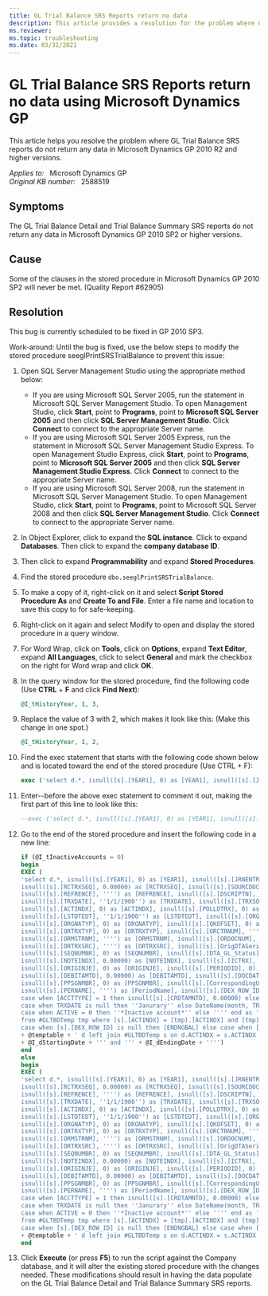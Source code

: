 ```yaml
---
title: GL Trial Balance SRS Reports return no data
description: This article provides a resolution for the problem where GL Trial Balance SRS reports do not return any data in Microsoft Dynamics GP 2010 R2 and higher versions.
ms.reviewer: 
ms.topic: troubleshooting
ms.date: 03/31/2021
---
```

# GL Trial Balance SRS Reports return no data using Microsoft Dynamics GP

This article helps you resolve the problem where GL Trial Balance SRS reports do not return any data in Microsoft Dynamics GP 2010 R2 and higher versions.

_Applies to:_ &nbsp; Microsoft Dynamics GP  
_Original KB number:_ &nbsp; 2588519

## Symptoms

The GL Trial Balance Detail and Trial Balance Summary SRS reports do not return any data in Microsoft Dynamics GP 2010 SP2 or higher versions.

## Cause

Some of the clauses in the stored procedure in Microsoft Dynamics GP 2010 SP2 will never be met. (Quality Report #62905)

## Resolution

This bug is currently scheduled to be fixed in GP 2010 SP3.

Work-around: Until the bug is fixed, use the below steps to modify the stored procedure  seeglPrintSRSTrialBalance to prevent this issue:

1. Open SQL Server Management Studio using the appropriate method below:

    - If you are using Microsoft SQL Server 2005, run the statement in Microsoft SQL Server Management Studio. To open Management Studio, click **Start**, point to **Programs**, point to **Microsoft SQL Server 2005** and then click **SQL Server Management Studio**. Click **Connect** to connect to the appropriate Server name.
    - If you are using Microsoft SQL Server 2005 Express, run the statement in Microsoft SQL Server Management Studio Express. To open Management Studio Express, click **Start**, point to **Programs**, point to **Microsoft SQL Server 2005** and then click **SQL Server Management Studio Express**. Click **Connect** to connect to the appropriate Server name.
    - If you are using Microsoft SQL Server 2008, run the statement in Microsoft SQL Server Management Studio. To open Management Studio, click **Start**, point to **Programs**, point to Microsoft SQL Server 2008 and then click **SQL Server Management Studio**. Click **Connect** to connect to the appropriate Server name.

2. In Object Explorer, click to expand the **SQL instance**. Click to expand **Databases**. Then click to expand the **company database ID**.
3. Then click to expand **Programmability** and expand **Stored Procedures**.
4. Find the stored procedure `dbo.seeglPrintSRSTrialBalance`.
5. To make a copy of it, right-click on it and select **Script Stored Procedure As** and **Create To and File**. Enter a file name and location to save this copy to for safe-keeping.
6. Right-click on it again and select Modify to open and display the stored procedure in a query window.
7. For Word Wrap, click on **Tools**, click on **Options**, expand **Text Editor**, expand **All Languages**, click to select **General** and mark the checkbox on the right for Word wrap and click **OK**.
8. In the query window for the stored procedure, find the following code (Use **CTRL** + **F** and click **Find Next**):

    ```sql
    @I_tHistoryYear, 1, 3,
    ```

9. Replace the value of 3 with 2, which makes it look like this: (Make this change in one spot.)

    ```sql
    @I_tHistoryYear, 1, 2,
    ```

10. Find the exec statement that starts with the following code shown below and is located toward the end of the stored procedure (Use CTRL + F):

    ```sql
    exec ('select d.*, isnull([s].[YEAR1], 0) as [YEAR1], isnull([s].[JRNENTRY], 0) as
    ```

11. Enter--before the above exec statement to comment it out, making the first part of this line to look like this:

    ```sql
    --exec ('select d.*, isnull([s].[YEAR1], 0) as [YEAR1], isnull([s].[JRNENTRY], 0) as
    ```

12. Go to the end of the stored procedure and insert the following code in a new line:

    ```sql
    if (@I_tInactiveAccounts = 0)
    begin 
    EXEC ( 
    'select d.*, isnull([s].[YEAR1], 0) as [YEAR1], isnull([s].[JRNENTRY], 0) as [JRNENTRY], 
    isnull([s].[RCTRXSEQ], 0.00000) as [RCTRXSEQ], isnull([s].[SOURCDOC], '''') as [SOURCDOC], 
    isnull([s].[REFRENCE], '''') as [REFRENCE], isnull([s].[DSCRIPTN], '''') as [DSCRIPTN], 
    isnull([s].[TRXDATE], ''1/1/1900'') as [TRXDATE], isnull([s].[TRXSORCE], '''') as [TRXSORCE], 
    isnull([s].[ACTINDX], 0) as [ACTINDX], isnull([s].[POLLDTRX], 0) as [POLLDTRX], isnull([s].[LASTUSER], '''') as [LASTUSER], 
    isnull([s].[LSTDTEDT], ''1/1/1900'') as [LSTDTEDT], isnull([s].[ORGNTSRC], '''') as [ORGNTSRC], 
    isnull([s].[ORGNATYP], 0) as [ORGNATYP], isnull([s].[QKOFSET], 0) as [QKOFSET], isnull([s].[SERIES], 0) as [SERIES], 
    isnull([s].[ORTRXTYP], 0) as [ORTRXTYP], isnull([s].[ORCTRNUM], '''') as [ORCTRNUM], isnull([s].[ORMSTRID], '''') as [ORMSTRID], 
    isnull([s].[ORMSTRNM], '''') as [ORMSTRNM], isnull([s].[ORDOCNUM], '''') as [ORDOCNUM], isnull([s].[ORPSTDDT], ''1/1/1900'') as [ORPSTDDT], 
    isnull([s].[ORTRXSRC], '''') as [ORTRXSRC], isnull([s].[OrigDTASeries], 0) as [OrigDTASeries], isnull(s.[OrigSeqNum], 0) as [OrigSeqNum], 
    isnull([s].[SEQNUMBR], 0) as [SEQNUMBR], isnull([s].[DTA_GL_Status], 0) as [DTA_GL_Status], isnull(s.[DTA_Index], 0.00000) as [DTA_Index], 
    isnull([s].[NOTEINDX], 0.00000) as [NOTEINDX], isnull([s].[ICTRX], 0) as [ICTRX], isnull([s].[ORCOMID], '''') as [ORCOMID], 
    isnull([s].[ORIGINJE], 0) as [ORIGINJE], isnull([s].[PERIODID], 0) as [PERIODID], isnull([s].[CRDTAMNTD], 0.00000) as [CRDTAMNTD], 
    isnull([s].[DEBITAMTD], 0.00000) as [DEBITAMTD], isnull([s].[DOCDATE], ''1/1/1900'') as [DOCDATE], isnull([s].[PSTGNMBR], 0) as [PSTGNMBR], 
    isnull([s].[PPSGNMBR], 0) as [PPSGNMBR], isnull([s].[CorrespondingUnit], '''') as [CorrespondingUnit], isnull([s].[PERINDX], 0) as [PeriodIndex], 
    isnull([s].[PERNAME], '''') as [PeriodName], isnull([s].[DEX_ROW_ID], 0) as [DEX_ROW_IDD], case when [ACCTTYPE] = 1 then isnull([s].[DEBITAMTD], 0.00000) else 0 end as [DEBITAMT], 
    case when [ACCTTYPE] = 1 then isnull([s].[CRDTAMNTD], 0.00000) else 0 end as [CREDITAMT], [m].*, case when TRXDATE is null then 1 else DATEPART(month, TRXDATE) end as MonthIndex, 
    case when TRXDATE is null then ''Janurary'' else DateName(month, TRXDATE) end as MonthField, case when SOURCDOC is null then ''*No Transactions for this account*'' else '''' end as ''ActZeroDesc'', 
    case when ACTIVE = 0 then ''*Inactive account*'' else '''' end as ''ActInactiveDesc'', case when [s].[DEX_ROW_ID] is null then [BGNGBAL] else case when [s].[DEX_ROW_ID] = (select min([tmp].[DEX_ROW_ID]) 
    from #GLTBDTemp tmp where [s].[ACTINDX] = [tmp].[ACTINDX] and [tmp].[TRXDATE] = (select min([tmp].[TRXDATE]) from #GLTBDTemp tmp where [s].[ACTINDX] = [tmp].[ACTINDX])) then [BGNGBAL] else 0 end end as Beg_Bal, 
    case when [s].[DEX_ROW_ID] is null then [ENDNGBAL] else case when [s].[DEX_ROW_ID] = (select min([tmp].[DEX_ROW_ID]) from #GLTBDTemp tmp where [s].[ACTINDX] = [tmp].[ACTINDX] ) then [ENDNGBAL] else 0 end end as End_Bal from '
    + @temptable + ' d left join #GLTBDTemp s on d.ACTINDX = s.ACTINDX left join GL00100 m on d.ACTINDX = m.ACTINDX where s.TRXDATE between '''
    + @I_dStartingDate + ''' and ''' + @I_dEndingDate + '''') 
    end
    else 
    begin
    EXEC ( 
    'select d.*, isnull([s].[YEAR1], 0) as [YEAR1], isnull([s].[JRNENTRY], 0) as [JRNENTRY], 
    isnull([s].[RCTRXSEQ], 0.00000) as [RCTRXSEQ], isnull([s].[SOURCDOC], '''') as [SOURCDOC], 
    isnull([s].[REFRENCE], '''') as [REFRENCE], isnull([s].[DSCRIPTN], '''') as [DSCRIPTN], 
    isnull([s].[TRXDATE], ''1/1/1900'') as [TRXDATE], isnull([s].[TRXSORCE], '''') as [TRXSORCE], 
    isnull([s].[ACTINDX], 0) as [ACTINDX], isnull([s].[POLLDTRX], 0) as [POLLDTRX], isnull([s].[LASTUSER], '''') as [LASTUSER], 
    isnull([s].[LSTDTEDT], ''1/1/1900'') as [LSTDTEDT], isnull([s].[ORGNTSRC], '''') as [ORGNTSRC], 
    isnull([s].[ORGNATYP], 0) as [ORGNATYP], isnull([s].[QKOFSET], 0) as [QKOFSET], isnull([s].[SERIES], 0) as [SERIES], 
    isnull([s].[ORTRXTYP], 0) as [ORTRXTYP], isnull([s].[ORCTRNUM], '''') as [ORCTRNUM], isnull([s].[ORMSTRID], '''') as [ORMSTRID], 
    isnull([s].[ORMSTRNM], '''') as [ORMSTRNM], isnull([s].[ORDOCNUM], '''') as [ORDOCNUM], isnull([s].[ORPSTDDT], ''1/1/1900'') as [ORPSTDDT], 
    isnull([s].[ORTRXSRC], '''') as [ORTRXSRC], isnull([s].[OrigDTASeries], 0) as [OrigDTASeries], isnull(s.[OrigSeqNum], 0) as [OrigSeqNum], 
    isnull([s].[SEQNUMBR], 0) as [SEQNUMBR], isnull([s].[DTA_GL_Status], 0) as [DTA_GL_Status], isnull(s.[DTA_Index], 0.00000) as [DTA_Index], 
    isnull([s].[NOTEINDX], 0.00000) as [NOTEINDX], isnull([s].[ICTRX], 0) as [ICTRX], isnull([s].[ORCOMID], '''') as [ORCOMID], 
    isnull([s].[ORIGINJE], 0) as [ORIGINJE], isnull([s].[PERIODID], 0) as [PERIODID], isnull([s].[CRDTAMNTD], 0.00000) as [CRDTAMNTD], 
    isnull([s].[DEBITAMTD], 0.00000) as [DEBITAMTD], isnull([s].[DOCDATE], ''1/1/1900'') as [DOCDATE], isnull([s].[PSTGNMBR], 0) as [PSTGNMBR], 
    isnull([s].[PPSGNMBR], 0) as [PPSGNMBR], isnull([s].[CorrespondingUnit], '''') as [CorrespondingUnit], isnull([s].[PERINDX], 0) as [PeriodIndex], 
    isnull([s].[PERNAME], '''') as [PeriodName], isnull([s].[DEX_ROW_ID], 0) as [DEX_ROW_IDD], case when [ACCTTYPE] = 1 then isnull([s].[DEBITAMTD], 0.00000) else 0 end as [DEBITAMT], 
    case when [ACCTTYPE] = 1 then isnull([s].[CRDTAMNTD], 0.00000) else 0 end as [CREDITAMT], [m].*, case when TRXDATE is null then 1 else DATEPART(month, TRXDATE) end as MonthIndex, 
    case when TRXDATE is null then ''Janurary'' else DateName(month, TRXDATE) end as MonthField, case when SOURCDOC is null then ''*No Transactions for this account*'' else '''' end as ''ActZeroDesc'', 
    case when ACTIVE = 0 then ''*Inactive account*'' else '''' end as ''ActInactiveDesc'', case when [s].[DEX_ROW_ID] is null then [BGNGBAL] else case when [s].[DEX_ROW_ID] = (select min([tmp].[DEX_ROW_ID]) 
    from #GLTBDTemp tmp where [s].[ACTINDX] = [tmp].[ACTINDX] and [tmp].[TRXDATE] = (select min([tmp].[TRXDATE]) from #GLTBDTemp tmp where [s].[ACTINDX] = [tmp].[ACTINDX])) then [BGNGBAL] else 0 end end as Beg_Bal, 
    case when [s].[DEX_ROW_ID] is null then [ENDNGBAL] else case when [s].[DEX_ROW_ID] = (select min([tmp].[DEX_ROW_ID]) from #GLTBDTemp tmp where [s].[ACTINDX] = [tmp].[ACTINDX] ) then [ENDNGBAL] else 0 end end as End_Bal from '
    + @temptable + ' d left join #GLTBDTemp s on d.ACTINDX = s.ACTINDX left join GL00100 m on d.ACTINDX = m.ACTINDX')
    end
    ```

13. Click **Execute** (or press **F5**) to run the script against the Company database, and it will alter the existing stored procedure with the changes needed. These modifications should result in having the data populate on the GL Trial Balance Detail and Trial Balance Summary SRS reports.
